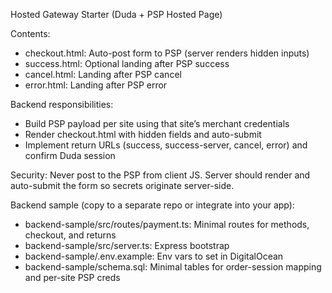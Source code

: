 Hosted Gateway Starter (Duda + PSP Hosted Page)

Contents:
- checkout.html: Auto-post form to PSP (server renders hidden inputs)
- success.html: Optional landing after PSP success
- cancel.html: Landing after PSP cancel
- error.html: Landing after PSP error

Backend responsibilities:
- Build PSP payload per site using that site’s merchant credentials
- Render checkout.html with hidden fields and auto-submit
- Implement return URLs (success, success-server, cancel, error) and confirm Duda session

Security: Never post to the PSP from client JS. Server should render and auto-submit the form so secrets originate server-side.

Backend sample (copy to a separate repo or integrate into your app):
- backend-sample/src/routes/payment.ts: Minimal routes for methods, checkout, and returns
- backend-sample/src/server.ts: Express bootstrap
- backend-sample/.env.example: Env vars to set in DigitalOcean
- backend-sample/schema.sql: Minimal tables for order-session mapping and per-site PSP creds



